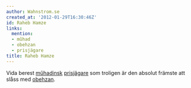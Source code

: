 ```yaml
---
author: Wahnstrom.se
created_at: '2012-01-29T16:30:46Z'
id: Raheb Hamze
links:
  mention:
  - mûhad
  - obehzan
  - prisjägare
title: Raheb Hamze
---
```


Vida berest [mûhadinsk][] [prisjägare] som troligen är den absolut främste att slåss med [obehzan].

  [mûhadinsk]: mûhad
  [prisjägare]: prisjägare
  [obehzan]: obehzan